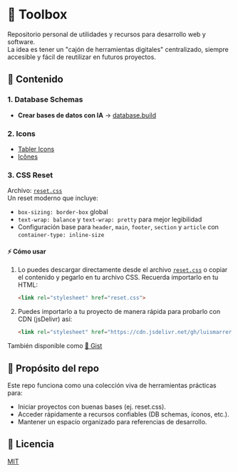 # 🧰 Toolbox

Repositorio personal de utilidades y recursos para desarrollo web y software.  
La idea es tener un "cajón de herramientas digitales" centralizado, siempre accesible y fácil de reutilizar en futuros proyectos.

## 📂 Contenido

### 1. Database Schemas

- **Crear bases de datos con IA** → [database.build](https://database.build/)

### 2. Icons

- [Tabler Icons](https://tabler.io/icons)  
- [Icônes](https://icones.netlify.app/collection/all)

### 3. CSS Reset

Archivo: [`reset.css`](reset.css)  
Un reset moderno que incluye:

- `box-sizing: border-box` global
- `text-wrap: balance` y `text-wrap: pretty` para mejor legibilidad
- Configuración base para `header`, `main`, `footer`, `section` y `article` con `container-type: inline-size`

#### ⚡ Cómo usar

1. Lo puedes descargar directamente desde el archivo [`reset.css`](reset.css) o copiar el contenido y pegarlo en tu archivo CSS. Recuerda importarlo en tu HTML:

    ```html
    <link rel="stylesheet" href="reset.css">
    ```

2. Puedes importarlo a tu proyecto de manera rápida para probarlo con CDN (jsDelivr) así:

    ```html
    <link rel="stylesheet" href="https://cdn.jsdelivr.net/gh/luismarrer/toolbox@5708a68/reset.css">
    ```

También disponible como [🔗 Gist](https://gist.github.com/luismarrer/5b4aee9a101383ff15e74469ad8ca7cb)

## 🚀 Propósito del repo

Este repo funciona como una colección viva de herramientas prácticas para:

- Iniciar proyectos con buenas bases (ej. reset.css).
- Acceder rápidamente a recursos confiables (DB schemas, íconos, etc.).
- Mantener un espacio organizado para referencias de desarrollo.

## 📝 Licencia

[MIT](LICENSE)
